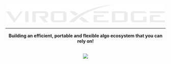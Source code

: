 <div align="center">
<a href="https://viroxedge.github.io" target="_blank" rel="noopener noreferrer">
	<img src="assets/logo.svg" width="500px"/>
</a>

---

**Building an efficient, portable and flexible algo ecosystem that you can rely on!**
<div align="center">
<br/>
<a href="https://twitter.com/ViroxEdge" ><img src="https://img.shields.io/twitter/follow/ViroxEdge.svg?style=social" /> </a>

</div>
<div align="left">
</div>
